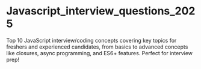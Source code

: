 # Javascript_interview_questions_2025
Top 10 JavaScript interview/coding concepts  covering key topics for freshers and experienced candidates, from basics to advanced concepts like closures, async programming, and ES6+ features. Perfect for interview prep!
